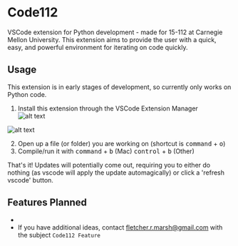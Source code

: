 # Code112
VSCode extension for Python development - made for 15-112 at Carnegie Mellon University. This extension aims to provide the user with a quick, easy, and powerful environment for iterating on code quickly.

## Usage
This extension is in early stages of development, so currently only works on Python code.
 1. Install this extension through the VSCode Extension Manager  
 ![alt text](https://i.imgur.com/CyNleIq.png "The icon for this doesn't really lend itself to signifying 'extensions' does it...")  
 
 ![alt text](https://i.imgur.com/y1FBUgr.png "Click it!! ")

 2. Open up a file (or folder) you are working on (shortcut is <kbd>command</kbd> + <kbd>o</kbd>)
 3. Compile/run it with <kbd>command</kbd> + <kbd>b</kbd> (Mac) <kbd>control</kbd> + <kbd>b</kbd> (Other)

That's it! Updates will potentially come out, requiring you to either do nothing (as vscode will apply the update automagically) or click a 'refresh vscode' button.

## Features Planned
 - 
 - If you have additional ideas, contact fletcher.r.marsh@gmail.com with the subject `Code112 Feature`
